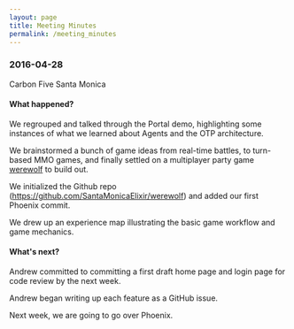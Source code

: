 ```yaml
---
layout: page
title: Meeting Minutes
permalink: /meeting_minutes
---
```


### 2016-04-28

Carbon Five Santa Monica

#### What happened?

We regrouped and talked through the Portal demo, highlighting some
instances of what we learned about Agents and the OTP architecture.

We brainstormed a bunch of game ideas from real-time battles, to
turn-based MMO games, and finally settled on a multiplayer party game
[werewolf]() to build out.

We initialized the Github repo (https://github.com/SantaMonicaElixir/werewolf) and
added our first Phoenix commit.

We drew up an experience map illustrating the basic game workflow and
game mechanics.

#### What's next?

Andrew committed to committing a first draft home page and login page
for code review by the next week.

Andrew began writing up each feature as a GitHub issue.

Next week, we are going to go over Phoenix.

